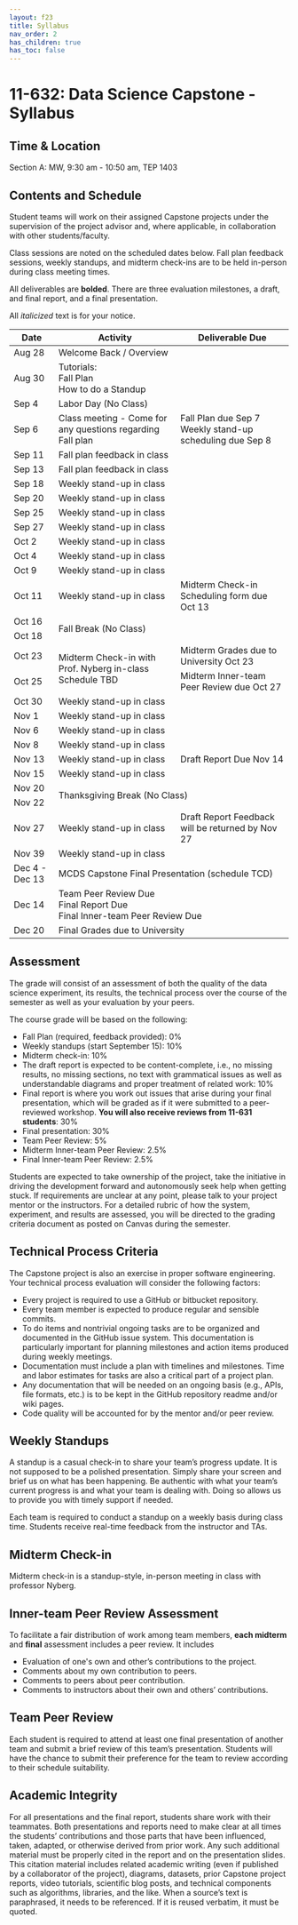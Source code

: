 ```yaml
---
layout: f23
title: Syllabus
nav_order: 2
has_children: true
has_toc: false
---
```


# 11-632: Data Science Capstone - Syllabus

## Time & Location

Section A: MW, 9:30 am - 10:50 am, TEP 1403

## Contents and Schedule

Student teams will work on their assigned Capstone projects under the supervision of the project advisor and, where applicable, in collaboration with other students/faculty. 

Class sessions are noted on the scheduled dates below. Fall plan feedback sessions, weekly standups, and midterm check-ins are to be held in-person during class meeting times.

All deliverables are **bolded**. There are three evaluation milestones, a draft, and final report, and a final presentation.

All _italicized_ text is for your notice.

<table class="tg">
<thead>
  <tr>
    <th class="tg-0lax">Date</th>
    <th class="tg-0lax">Activity</th>
    <th class="tg-0lax">Deliverable Due</th>
  </tr>
</thead>
<tbody>
  <tr>
    <td class="tg-0lax">Aug 28</td>
    <td class="tg-0lax">Welcome Back / Overview </td>
    <td class="tg-0lax"> </td>
  </tr>
  <tr>
    <td class="tg-0lax">Aug 30</td>
    <td class="tg-0lax">Tutorials:<br>Fall Plan<br>How to do a Standup</td>
    <td class="tg-0lax"></td>
  </tr>
  <tr>
    <td class="tg-0lax">Sep 4</td>
    <td class="tg-0lax" colspan="2">Labor Day (No Class)</td>
  </tr>
  <tr>
    <td class="tg-0lax">Sep 6</td>
    <td class="tg-0lax">Class meeting - Come for any questions regarding Fall plan</td>
    <td class="tg-0lax">Fall Plan due Sep 7<br>Weekly stand-up scheduling due Sep 8</td>
  </tr>
  <tr>
    <td class="tg-0lax">Sep 11</td>
    <td class="tg-0lax">Fall plan feedback  in class</td>
    <td class="tg-0lax"> </td>
  </tr>
  <tr>
    <td class="tg-0lax">Sep 13</td>
    <td class="tg-0lax">Fall plan feedback  in class</td>
    <td class="tg-0lax"></td>
  </tr>
  <tr>
    <td class="tg-0lax">Sep 18</td>
    <td class="tg-0lax">Weekly stand-up in class</td>
    <td class="tg-0lax"> </td>
  </tr>
  <tr>
    <td class="tg-0lax">Sep 20</td>
    <td class="tg-0lax">Weekly stand-up in class</td>
    <td class="tg-0lax"></td>
  </tr>
  <tr>
    <td class="tg-0lax">Sep 25</td>
    <td class="tg-0lax">Weekly stand-up in class</td>
    <td class="tg-0lax"> </td>
  </tr>
  <tr>
    <td class="tg-0lax">Sep 27</td>
    <td class="tg-0lax">Weekly stand-up in class</td>
    <td class="tg-0lax"></td>
  </tr>
  <tr>
    <td class="tg-0lax">Oct 2</td>
    <td class="tg-0lax">Weekly stand-up in class</td>
    <td class="tg-0lax"> </td>
  </tr>
  <tr>
    <td class="tg-0lax">Oct 4</td>
    <td class="tg-0lax">Weekly stand-up in class</td>
    <td class="tg-0lax"></td>
  </tr>
  <tr>
    <td class="tg-0lax">Oct 9</td>
    <td class="tg-0lax">Weekly stand-up in class</td>
    <td class="tg-0lax"> </td>
  </tr>
  <tr>
    <td class="tg-0lax">Oct 11</td>
    <td class="tg-0lax">Weekly stand-up in class</td>
    <td class="tg-0lax">Midterm Check-in Scheduling form due Oct 13</td>
  </tr>
  <tr>
    <td class="tg-0lax">Oct 16</td>
    <td class="tg-0lax" colspan="2" rowspan="2">Fall Break (No Class)</td>
  </tr>
  <tr>
    <td class="tg-0lax">Oct 18</td>
  </tr>
  <tr>
    <td class="tg-0lax">Oct 23</td>
    <td class="tg-0lax" rowspan="2">Midterm Check-in with Prof. Nyberg in-class<br>Schedule TBD</td>
    <td class="tg-0lax">Midterm Grades due to University Oct 23</td>
  </tr>
  <tr>
    <td class="tg-0lax">Oct 25</td>
    <td class="tg-0lax">Midterm Inner-team Peer Review due Oct 27</td>
  </tr>
  <tr>
    <td class="tg-0lax">Oct 30</td>
    <td class="tg-0lax">Weekly stand-up in class</td>
    <td class="tg-0lax"> </td>
  </tr>
  <tr>
    <td class="tg-0lax">Nov 1</td>
    <td class="tg-0lax">Weekly stand-up in class</td>
    <td class="tg-0lax"></td>
  </tr>
  <tr>
    <td class="tg-0lax">Nov 6</td>
    <td class="tg-0lax">Weekly stand-up in class</td>
    <td class="tg-0lax"> </td>
  </tr>
  <tr>
    <td class="tg-0lax">Nov 8</td>
    <td class="tg-0lax">Weekly stand-up in class</td>
    <td class="tg-0lax"></td>
  </tr>
  <tr>
    <td class="tg-0lax">Nov 13</td>
    <td class="tg-0lax">Weekly stand-up in class</td>
    <td class="tg-0lax">Draft Report Due Nov 14</td>
  </tr>
  <tr>
    <td class="tg-0lax">Nov 15</td>
    <td class="tg-0lax">Weekly stand-up in class</td>
    <td class="tg-0lax"></td>
  </tr>
  <tr>
    <td class="tg-0lax">Nov 20</td>
    <td class="tg-0lax" colspan="2" rowspan="2">Thanksgiving Break (No Class)</td>
  </tr>
  <tr>
    <td class="tg-0lax">Nov 22</td>
  </tr>
  <tr>
    <td class="tg-0lax">Nov 27</td>
    <td class="tg-0lax">Weekly stand-up in class</td>
    <td class="tg-0lax">Draft Report Feedback will be returned by Nov 27</td>
  </tr>
  <tr>
    <td class="tg-0lax">Nov 39</td>
    <td class="tg-0lax">Weekly stand-up in class</td>
    <td class="tg-0lax"></td>
  </tr>
  <tr>
    <td class="tg-0lax">Dec 4 - Dec 13</td>
    <td class="tg-0lax" colspan="2">MCDS Capstone Final Presentation (schedule TCD)</td>
  </tr>
  <tr>
    <td class="tg-0lax">Dec 14</td>
    <td class="tg-0lax" colspan="2">Team Peer Review Due<br>Final Report Due<br>Final Inner-team Peer Review Due</td>
  </tr>
  <tr>
    <td class="tg-0lax">Dec 20</td>
    <td class="tg-0lax" colspan="2">Final Grades due to University</td>
  </tr>
</tbody>
</table>

## Assessment

The grade will consist of an assessment of both the quality of the data science experiment, its results, the technical process over the course of the semester as well as your evaluation by your peers.

The course grade will be based on the following:
- Fall Plan (required, feedback provided): 0%
- Weekly standups (start September 15): 10%
- Midterm check-in: 10%
- The draft report is expected to be content-complete, i.e., no missing results, no missing sections, no text with grammatical issues as well as understandable diagrams and proper treatment of related work: 10%
- Final report is where you work out issues that arise during your final presentation, which will be graded as if it were submitted to a peer-reviewed workshop. **You will also receive reviews from 11-631 students**: 30%
- Final presentation: 30%
- Team Peer Review: 5%
- Midterm Inner-team Peer Review: 2.5%
- Final Inner-team Peer Review: 2.5%

Students are expected to take ownership of the project, take the initiative in driving the development forward and autonomously seek help when getting stuck. If requirements are unclear at any point, please talk to your project mentor or the instructors. For a detailed rubric of how the system, experiment, and results are assessed, you will be directed to the grading criteria document as posted on Canvas during the semester.

## Technical Process Criteria

The Capstone project is also an exercise in proper software engineering. Your technical process evaluation will consider the following factors:

- Every project is required to use a GitHub or bitbucket repository.
- Every team member is expected to produce regular and sensible commits.
- To do items and nontrivial ongoing tasks are to be organized and documented in the GitHub issue system. This documentation is particularly important for planning milestones and action items produced during weekly meetings.
- Documentation must include a plan with timelines and milestones. Time and labor estimates for tasks are also a critical part of a project plan.
- Any documentation that will be needed on an ongoing basis (e.g., APIs, file formats, etc.) is to be kept in the GitHub repository readme and/or wiki pages.
- Code quality will be accounted for by the mentor and/or peer review.

## Weekly Standups
A standup is a casual check-in to share your team’s progress update. It is not supposed to be a polished presentation. Simply share your screen and brief us on what has been happening. Be authentic with what your team’s current progress is and what your team is dealing with. Doing so allows us to provide you with timely support if needed.

Each team is required to conduct a standup on a weekly basis during class time. Students receive real-time feedback from the instructor and TAs.

## Midterm Check-in

Midterm check-in is a standup-style, in-person meeting in class with professor Nyberg.

## Inner-team Peer Review Assessment

To facilitate a fair distribution of work among team members, **each midterm** and **final** assessment includes a peer review. It includes
- Evaluation of one's own and other’s contributions to the project.
- Comments about my own contribution to peers.
- Comments to peers about peer contribution.
- Comments to instructors about their own and others’ contributions.

## Team Peer Review

Each student is required to attend at least one final presentation of another team and submit a brief review of this team’s presentation. Students will have the chance to submit their preference for the team to review according to their schedule suitability.

## Academic Integrity

For all presentations and the final report, students share work with their teammates. Both presentations and reports need to make clear at all times the students’ contributions and those parts that have been influenced, taken, adapted, or otherwise derived from prior work. Any such additional material must be properly cited in the report and on the presentation slides. This citation material includes related academic writing (even if published by a collaborator of the project), diagrams, datasets, prior Capstone project reports, video tutorials, scientific blog posts, and technical components such as algorithms, libraries, and the like. When a source’s text is paraphrased, it needs to be referenced. If it is reused verbatim, it must be quoted.
